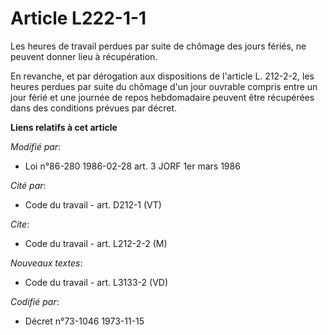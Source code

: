 # Article L222-1-1

Les heures de travail perdues par suite de chômage des jours fériés, ne peuvent donner lieu à récupération.

En revanche, et par dérogation aux dispositions de l'article L. 212-2-2, les heures perdues par suite du chômage d'un jour
ouvrable compris entre un jour férié et une journée de repos hebdomadaire peuvent être récupérées dans des conditions prévues
par décret.

**Liens relatifs à cet article**

_Modifié par_:

  - Loi n°86-280 1986-02-28 art. 3 JORF 1er mars 1986

_Cité par_:

  - Code du travail - art. D212-1 (VT)

_Cite_:

  - Code du travail - art. L212-2-2 (M)

_Nouveaux textes_:

  - Code du travail - art. L3133-2 (VD)

_Codifié par_:

  - Décret n°73-1046 1973-11-15
